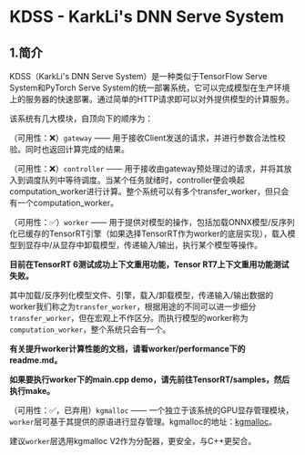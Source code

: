 # KDSS - KarkLi's DNN Serve System
## 1.简介

KDSS（KarkLi's DNN Serve System）是一种类似于TensorFlow Serve System和PyTorch Serve System的统一部署系统，它可以完成模型在生产环境上的服务器的快速部署。通过简单的HTTP请求即可以对外提供模型的计算服务。

该系统有几大模块，自顶向下的顺序为：

（可用性：❌）```gateway``` —— 用于接收Client发送的请求，并进行参数合法性校验。同时也返回计算完成的结果。

（可用性：❌）```controller``` —— 用于接收由gateway预处理过的请求，并将其放入到调度队列中等待调度。当某个任务就绪时，controller便会唤起computation_worker进行计算。整个系统可以有多个transfer_worker，但只会有一个computation_worker。

（可用性：✅）```worker``` —— 用于提供对模型的操作，包括加载ONNX模型/反序列化已缓存的TensorRT引擎（如果选择TensorRT作为worker的底层实现），载入模型到显存中/从显存中卸载模型，传递输入/输出，执行某个模型等操作。

**目前在TensorRT 6测试成功上下文重用功能，Tensor RT7上下文重用功能测试失败。**

其中加载/反序列化模型文件、引擎，载入/卸载模型，传递输入/输出数据的worker我们称之为```transfer_worker```，根据用途的不同可以进一步细分```transfer_worker```，但在宏观上不作区分。而执行模型的worker称为```computation_worker```，整个系统只会有一个。

**有关提升worker计算性能的文档，请看worker/performance下的readme.md。**

**如果要执行worker下的main.cpp demo，请先前往TensorRT/samples，然后执行make。**

（可用性：✅，已弃用）```kgmalloc``` —— 一个独立于该系统的GPU显存管理模块，```worker```层可基于其提供的原语进行显存管理。kgmalloc的地址：[kgmalloc](https://git.code.tencent.com/karkli/kgmalloc)。

建议```worker```层选用kgmalloc V2作为分配器，更安全，与C++更契合。